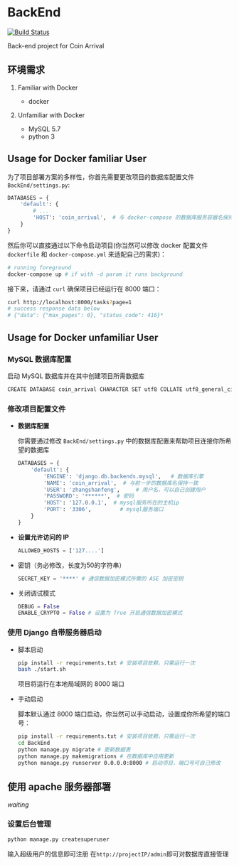 # BackEnd

[![Build Status](https://travis-ci.org/coinarrival/BackEnd.svg?branch=master)](https://travis-ci.org/coinarrival/BackEnd)

Back-end project for Coin Arrival

## 环境需求

1. Familiar with Docker

   - docker

1. Unfamiliar with Docker

   - MySQL 5.7
   - python 3

## Usage for Docker familiar User

为了项目部署方案的多样性，你首先需要更改项目的数据库配置文件 `BackEnd/settings.py`:

```python
DATABASES = {
    'default': {
        # ...
        'HOST': 'coin_arrival',  # 与 docker-compose 的数据库服务容器名保持一致
    }
}
```

然后你可以直接通过以下命令启动项目(你当然可以修改 docker 配置文件 `dockerfile` 和 `docker-compose.yml` 来适配自己的需求)：

```bash
# running foreground
docker-compose up # if with -d param it runs background
```

接下来，请通过 `curl` 确保项目已经运行在 8000 端口：

```bash
curl http://localhost:8000/tasks?page=1
# success response data below
# {"data": {"max_pages": 0}, "status_code": 416}* 
```

## Usage for Docker unfamiliar User

### MySQL 数据库配置

启动 MySQL 数据库并在其中创建项目所需数据库

```bash
CREATE DATABASE coin_arrival CHARACTER SET utf8 COLLATE utf8_general_ci;
```

### 修改项目配置文件

- **数据库配置**

    你需要通过修改 `BackEnd/settings.py` 中的数据库配置来帮助项目连接你所希望的数据库

    ```python
    DATABASES = {
        'default': {
            'ENGINE': 'django.db.backends.mysql',   # 数据库引擎
            'NAME': 'coin_arrival',  # 与前一步的数据库名保持一致
            'USER': 'zhangshanfeng',     # 用户名，可以自己创建用户
            'PASSWORD': '******',  # 密码
            'HOST': '127.0.0.1',  # mysql服务所在的主机ip
            'PORT': '3306',         # mysql服务端口
        }
    }
    ```

- **设置允许访问的 IP**

    ```python
    ALLOWED_HOSTS = ['127....']
    ```

- 密钥（务必修改，长度为50的字符串）

    ```python
    SECRET_KEY = '****' # 通信数据加密模式所需的 ASE 加密密钥
    ```

- 关闭调试模式

    ```python
    DEBUG = False
    ENABLE_CRYPTO = False # 设置为 True 开启通信数据加密模式
    ```

### 使用 Django 自带服务器启动

- 脚本启动

    ```bash
    pip install -r requirements.txt # 安装项目依赖，只需运行一次
    bash ./start.sh
    ```
    项目将运行在本地局域网的 8000 端口

- 手动启动

    脚本默认通过 8000 端口启动，你当然可以手动启动，设置成你所希望的端口号：

    ```bash
    pip install -r requirements.txt # 安装项目依赖，只需运行一次
    cd BackEnd
    python manage.py migrate # 更新数据表
    python manage.py makemigrations # 在数据库中应用更新
    python manage.py runserver 0.0.0.0:8000 # 启动项目，端口号可自己修改
    ```

## 使用 apache 服务器部署

*waiting*

### 设置后台管理

```bash
python manage.py createsuperuser
```
输入超级用户的信息即可注册
在`http://projectIP/admin`即可对数据库直接管理
